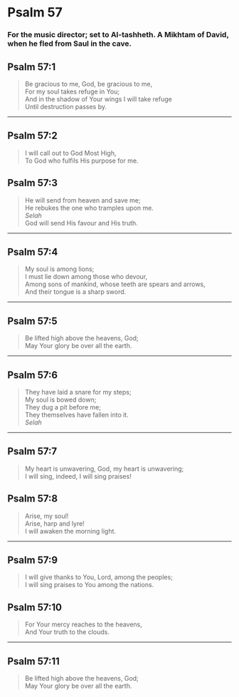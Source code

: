 # Psalm 57

### For the music director; set to Al-tashheth. A Mikhtam of David, when he fled from Saul in the cave.

## Psalm 57:1

> Be gracious to me, God, be gracious to me,  
> For my soul takes refuge in You;  
> And in the shadow of Your wings I will take refuge  
> Until destruction passes by.

---

## Psalm 57:2

> I will call out to God Most High,  
> To God who fulfils His purpose for me.

## Psalm 57:3

> He will send from heaven and save me;  
> He rebukes the one who tramples upon me.  
> _Selah_  
> God will send His favour and His truth.

---

## Psalm 57:4

> My soul is among lions;  
> I must lie down among those who devour,  
> Among sons of mankind, whose teeth are spears and arrows,  
> And their tongue is a sharp sword.

---

## Psalm 57:5

> Be lifted high above the heavens, God;  
> May Your glory be over all the earth.

---

## Psalm 57:6

> They have laid a snare for my steps;  
> My soul is bowed down;  
> They dug a pit before me;  
> They themselves have fallen into it.  
> _Selah_

---

## Psalm 57:7

> My heart is unwavering, God, my heart is unwavering;  
> I will sing, indeed, I will sing praises!

## Psalm 57:8

> Arise, my soul!  
> Arise, harp and lyre!  
> I will awaken the morning light.

---

## Psalm 57:9

> I will give thanks to You, Lord, among the peoples;  
> I will sing praises to You among the nations.

## Psalm 57:10

> For Your mercy reaches to the heavens,  
> And Your truth to the clouds.

---

## Psalm 57:11

> Be lifted high above the heavens, God;  
> May Your glory be over all the earth.
